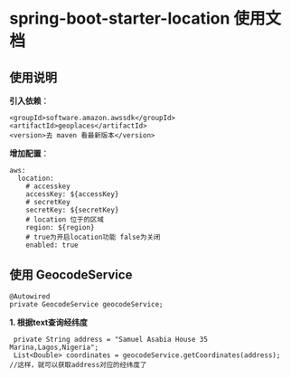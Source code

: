 # spring-boot-starter-location 使用文档

## 使用说明

**引入依赖**：
```
<groupId>software.amazon.awssdk</groupId>
<artifactId>geoplaces</artifactId>
<version>去 maven 看最新版本</version>
```

**增加配置**：
```
aws:
  location:
    # accesskey 
    accessKey: ${accessKey}
    # secretKey
    secretKey: ${secretKey}
    # location 位于的区域
    region: ${region}
    # true为开启location功能 false为关闭
    enabled: true
```

## 使用 GeocodeService
```
@Autowired
private GeocodeService geocodeService;
```
**1. 根据text查询经纬度**
```
 private String address = "Samuel Asabia House 35 Marina,Lagos,Nigeria";
 List<Double> coordinates = geocodeService.getCoordinates(address);
//这样，就可以获取address对应的经纬度了
```




